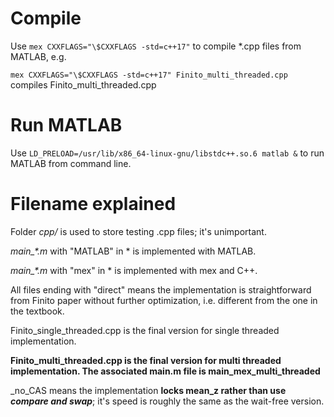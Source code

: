 # Compile
Use ```mex CXXFLAGS="\$CXXFLAGS -std=c++17"``` to compile *.cpp files from MATLAB, e.g.

```mex CXXFLAGS="\$CXXFLAGS -std=c++17" Finito_multi_threaded.cpp``` compiles Finito_multi_threaded.cpp

# Run MATLAB
Use ```LD_PRELOAD=/usr/lib/x86_64-linux-gnu/libstdc++.so.6 matlab &``` to run MATLAB from command line.

# Filename explained
Folder _cpp/_ is used to store testing .cpp files; it's unimportant.

_main\_*.m_ with "MATLAB" in * is implemented with MATLAB.

_main\_*.m_ with "mex" in * is implemented with mex and C++.

All files ending with "direct" means the implementation is straightforward from Finito paper without further optimization, i.e. different from the one in the textbook.

Finito\_single\_threaded.cpp is the final version for single threaded implementation.

**Finito_multi_threaded.cpp is the final version for multi threaded implementation. The associated main.m file is main_mex_multi_threaded**

\_no\_CAS means the implementation **locks mean\_z rather than use _compare and swap_**; it's speed is roughly the same as the wait-free version.
